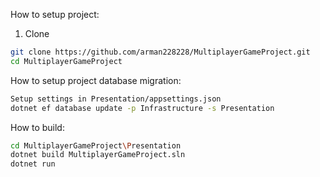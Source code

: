 How to setup project:

1. Clone
```bash
git clone https://github.com/arman228228/MultiplayerGameProject.git
cd MultiplayerGameProject
````

How to setup project database migration:
```bash
Setup settings in Presentation/appsettings.json
dotnet ef database update -p Infrastructure -s Presentation
````
How to build:
```bash
cd MultiplayerGameProject\Presentation
dotnet build MultiplayerGameProject.sln
dotnet run
````
